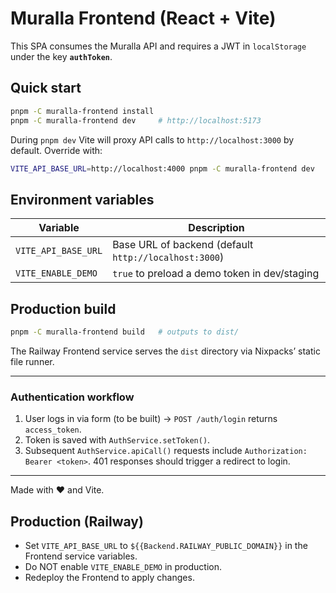 # Muralla Frontend (React + Vite)

This SPA consumes the Muralla API and requires a JWT in `localStorage` under the key **`authToken`**.

## Quick start
```bash
pnpm -C muralla-frontend install
pnpm -C muralla-frontend dev     # http://localhost:5173
```

During `pnpm dev` Vite will proxy API calls to `http://localhost:3000` by default.  Override with:
```bash
VITE_API_BASE_URL=http://localhost:4000 pnpm -C muralla-frontend dev
```

## Environment variables
| Variable | Description |
|----------|-------------|
| `VITE_API_BASE_URL` | Base URL of backend (default `http://localhost:3000`) |
| `VITE_ENABLE_DEMO`  | `true` to preload a demo token in dev/staging |

## Production build
```bash
pnpm -C muralla-frontend build   # outputs to dist/
```
The Railway Frontend service serves the `dist` directory via Nixpacks’ static file runner.

---
### Authentication workflow
1. User logs in via form (to be built) → `POST /auth/login` returns `access_token`.
2. Token is saved with `AuthService.setToken()`.
3. Subsequent `AuthService.apiCall()` requests include `Authorization: Bearer <token>`. 401 responses should trigger a redirect to login.

---
Made with ❤️ and Vite.

## Production (Railway)
- Set `VITE_API_BASE_URL` to `${{Backend.RAILWAY_PUBLIC_DOMAIN}}` in the Frontend service variables.
- Do NOT enable `VITE_ENABLE_DEMO` in production.
- Redeploy the Frontend to apply changes.
